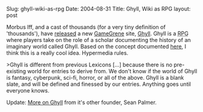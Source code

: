 Slug: ghyll-wiki-as-rpg
Date: 2004-08-31
Title: Ghyll, Wiki as RPG
layout: post

Morbus Iff, and a cast of thousands (for a very tiny definition of &#39;thousands&#39;), have <a href="http://www.gamegrene.com/node/397">released</a> a new <a href="http://gamegrene.com/">GameGrene</a> site, <a href="http://gamegrene.com/wiki/Main_Page">Ghyll</a>. Ghyll is a <abbr title="Role Playing Game">RPG</abbr> where players take on the role of a scholar documenting the history of an imaginary world called Ghyll. Based on the concept documented <a href="http://www.20by20room.com/2003/11/lexicon_an_rpg.html">here</a>, I think this is a really cool idea. Hypermedia rules.

&gt;Ghyll is different from previous Lexicons [...] because there is no pre-existing world for entries to derive from. We don&#39;t know if the world of Ghyll is fantasy, cyberpunk, sci-fi, horror, or all of the above. Ghyll is a blank slate, and will be defined and finessed by our entries. Anything goes until everyone knows.

Update: <a href="http://miscoranda.com/112">More on Ghyll</a> from it&#39;s other founder, Sean Palmer.
